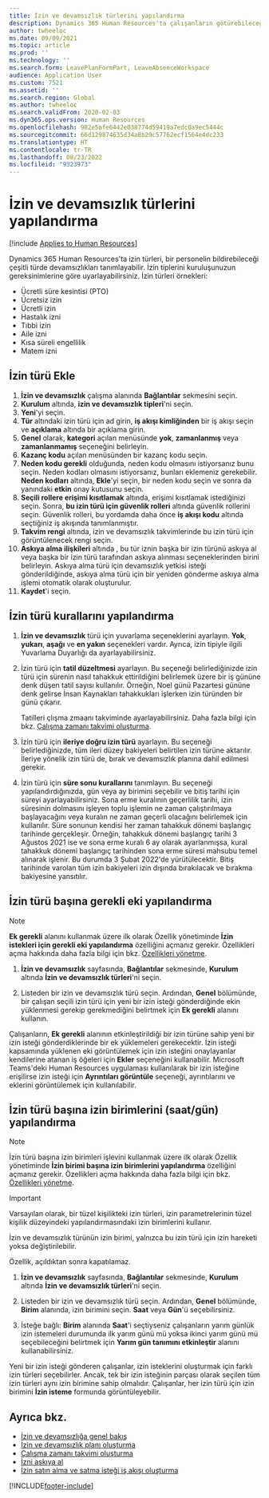 ```yaml
---
title: İzin ve devamsızlık türlerini yapılandırma
description: Dynamics 365 Human Resources'ta çalışanların götürebileceği izin tiplerini ayarlayın.
author: twheeloc
ms.date: 09/09/2021
ms.topic: article
ms.prod: ''
ms.technology: ''
ms.search.form: LeavePlanFormPart, LeaveAbsenceWorkspace
audience: Application User
ms.custom: 7521
ms.assetid: ''
ms.search.region: Global
ms.author: twheeloc
ms.search.validFrom: 2020-02-03
ms.dyn365.ops.version: Human Resources
ms.openlocfilehash: 982e5afe6442e038774d59419a7edc0a9ec5444c
ms.sourcegitcommit: 66d129874635d34a8b29c57762ecf1564e4dc233
ms.translationtype: HT
ms.contentlocale: tr-TR
ms.lasthandoff: 08/23/2022
ms.locfileid: "9323973"
---
```

# <a name="configure-leave-and-absence-types"></a>İzin ve devamsızlık türlerini yapılandırma

[!include [Applies to Human Resources](../includes/applies-to-hr.md)]

Dynamics 365 Human Resources'ta izin türleri, bir personelin bildirebileceği çeşitli türde devamsızlıkları tanımlayabilir. İzin tiplerini kuruluşunuzun gereksinimlerine göre uyarlayabilirsiniz. İzin türleri örnekleri:

- Ücretli süre kesintisi (PTO)
- Ücretsiz izin
- Ücretli izin
- Hastalık izni
- Tıbbi izin
- Aile izni
- Kısa süreli engellilik
- Matem izni

## <a name="add-a-leave-type"></a>İzin türü Ekle

1. **İzin ve devamsızlık** çalışma alanında **Bağlantılar** sekmesini seçin.
2. **Kurulum** altında, **izin ve devamsızlık tipleri**'ni seçin.
3. **Yeni**'yi seçin.
4. **Tür** altındaki izin türü için ad girin, **iş akışı kimliğinden** bir iş akışı seçin ve **açıklama** altında bir açıklama girin.
5. **Genel** olarak, **kategori** açılan menüsünde **yok**, **zamanlanmış** veya **zamanlanmamış** seçeneğini belirleyin.
6. **Kazanç kodu** açılan menüsünden bir kazanç kodu seçin.
7. **Neden kodu gerekli** olduğunda, neden kodu olmasını istiyorsanız bunu seçin. Neden kodları olmasını istiyorsanız, bunları eklemeniz gerekebilir. **Neden kodları** altında, **Ekle**'yi seçin, bir neden kodu seçin ve sonra da yanındaki **etkin** onay kutusunu seçin.
8. **Seçili rollere erişimi kısıtlamak** altında, erişimi kısıtlamak istediğinizi seçin. Sonra, **bu izin türü için güvenlik rolleri** altında güvenlik rollerini seçin. Güvenlik rolleri, bu yordamda daha önce **iş akışı kodu** altında seçtiğiniz iş akışında tanımlanmıştır.
9. **Takvim rengi** altında, izin ve devamsızlık takvimlerinde bu izin türü için görüntülenecek rengi seçin. 
10. **Askıya alma ilişkileri** altında , bu tür iznin başka bir izin türünü askıya al veya başka bir izin türü tarafından askıya alınması seçeneklerinden birini belirleyin. Askıya alma türü için devamsızlık yetkisi isteği gönderildiğinde, askıya alma türü için bir yeniden gönderme askıya alma işlemi otomatik olarak oluşturulur. 
11. **Kaydet**'i seçin.

## <a name="configure-leave-type-rules"></a>İzin türü kurallarını yapılandırma

1. **İzin ve devamsızlık** türü için yuvarlama seçeneklerini ayarlayın. **Yok**, **yukarı**, **aşağı** ve **en yakın** seçenekleri vardır. Ayrıca, izin tipiyle ilgili Yuvarlama Duyarlığı da ayarlayabilirsiniz.

2. İzin türü için **tatil düzeltmesi** ayarlayın. Bu seçeneği belirlediğinizde izin türü için sürenin nasıl tahakkuk ettirildiğini belirlemek üzere bir iş gününe denk düşen tatil sayısı kullanılır. Örneğin, Noel günü Pazartesi gününe denk gelirse İnsan Kaynakları tahakkukları işlerken izin türünden bir günü çıkarır.

   Tatilleri çlışma zmaanı takviminde ayarlayabilirsiniz. Daha fazla bilgi için bkz. [Çalışma zamanı takvimi oluşturma](hr-leave-and-absence-working-time-calendar.md).
   
 3. İzin türü için **ileriye doğru izin türü** ayarlayın. Bu seçeneği belirlediğinizde, tüm ileri düzey bakiyeleri belirtilen izin türüne aktarılır. İleriye yönelik izin türü de, bırak ve devamsızlık planına dahil edilmesi gerekir. 
 
4. İzin türü için **süre sonu kurallarını** tanımlayın. Bu seçeneği yapılandırdığınızda, gün veya ay birimini seçebilir ve bitiş tarihi için süreyi ayarlayabilirsiniz. Sona erme kuralının geçerlilik tarihi, izin süresinin dolmasını işleyen toplu işlemin ne zaman çalıştırılmaya başlayacağını veya kuralın ne zaman geçerli olacağını belirlemek için kullanılır. Süre sonunun kendisi her zaman tahakkuk dönemi başlangıç tarihinde gerçekleşir. Örneğin, tahakkuk dönemi başlangıç tarihi 3 Ağustos 2021 ise ve sona erme kuralı 6 ay olarak ayarlanmışsa, kural tahakkuk dönemi başlangıç tarihinden sona erme süresi mahsubu temel alınarak işlenir. Bu durumda 3 Şubat 2022'de yürütülecektir. Bitiş tarihinde varolan tüm izin bakiyeleri izin dışında bırakılacak ve bırakma bakiyesine yansıtılır.
 
## <a name="configure-the-required-attachment-per-leave-type"></a>İzin türü başına gerekli eki yapılandırma

> [!NOTE]
> **Ek gerekli** alanını kullanmak üzere ilk olarak Özellik yönetiminde **İzin istekleri için gerekli eki yapılandırma** özelliğini açmanız gerekir. Özellikleri açma hakkında daha fazla bilgi için bkz. [Özellikleri yönetme](hr-admin-manage-features.md).

1. **İzin ve devamsızlık** sayfasında, **Bağlantılar** sekmesinde, **Kurulum** altında **İzin ve devamsızlık türleri**'ni seçin.

2. Listeden bir izin ve devamsızlık türü seçin. Ardından, **Genel** bölümünde, bir çalışan seçili izin türü için yeni bir izin isteği gönderdiğinde ekin yüklenmesi gerekip gerekmediğini belirtmek için **Ek gerekli** alanını kullanın. 

Çalışanların, **Ek gerekli** alanının etkinleştirildiği bir izin türüne sahip yeni bir izin isteği gönderdiklerinde bir ek yüklemeleri gerekecektir. İzin isteği kapsamında yüklenen eki görüntülemek için izin isteğini onaylayanlar kendilerine atanan iş öğeleri için **Ekler** seçeneğini kullanabilir. Microsoft Teams'deki Human Resources uygulaması kullanılarak bir izin isteğine erişilirse izin isteği için **Ayrıntıları görüntüle** seçeneği, ayrıntılarını ve eklerini görüntülemek için kullanılabilir.

## <a name="configure-leave-units-hoursdays-per-leave-type"></a>İzin türü başına izin birimlerini (saat/gün) yapılandırma

> [!NOTE]
> İzin türü başına izin birimleri işlevini kullanmak üzere ilk olarak Özellik yönetiminde **İzin birimi başına izin birimlerini yapılandırma** özelliğini açmanız gerekir. Özellikleri açma hakkında daha fazla bilgi için bkz. [Özellikleri yönetme](hr-admin-manage-features.md).

> [!IMPORTANT]
> Varsayılan olarak, bir tüzel kişilikteki izin türleri, izin parametrelerinin tüzel kişilik düzeyindeki yapılandırmasındaki izin birimlerini kullanır.
> 
> İzin ve devamsızlık türünün izin birimi, yalnızca bu izin türü için izin hareketi yoksa değiştirilebilir.
> 
> Özellik, açıldıktan sonra kapatılamaz.

1. **İzin ve devamsızlık** sayfasında, **Bağlantılar** sekmesinde, **Kurulum** altında **İzin ve devamsızlık türleri**'ni seçin.

2. Listeden bir izin ve devamsızlık türü seçin. Ardından, **Genel** bölümünde, **Birim** alanında, izin birimini seçin. **Saat** veya **Gün**'ü seçebilirsiniz.

3. İsteğe bağlı: **Birim** alanında **Saat**'i seçtiyseniz çalışanların yarım günlük izin istemeleri durumunda ilk yarım günü mü yoksa ikinci yarım günü mü seçebileceğini belirtmek için **Yarım gün tanımını etkinleştir** alanını kullanabilirsiniz.

Yeni bir izin isteği gönderen çalışanlar, izin isteklerini oluşturmak için farklı izin türleri seçebilirler. Ancak, tek bir izin isteğinin parçası olarak seçilen tüm izin türleri aynı izin birimine sahip olmalıdır. Çalışanlar, her izin türü için izin birimini **İzin isteme** formunda görüntüleyebilir.

## <a name="see-also"></a>Ayrıca bkz.

- [İzin ve devamsızlığa genel bakış](hr-leave-and-absence-overview.md)
- [İzin ve devamsızlık planı oluşturma](hr-leave-and-absence-plans.md)
- [Çalışma zamanı takvimi oluşturma](hr-leave-and-absence-working-time-calendar.md)
- [İzni askıya al](hr-leave-and-absence-suspend-leave.md)
- [İzin satın alma ve satma isteği iş akışı oluşturma](hr-leave-and-absence-buy-sell-workflow.md)



[!INCLUDE[footer-include](../includes/footer-banner.md)]
